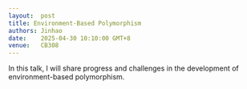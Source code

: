 ```yaml
--- 
layout:  post
title: Environment-Based Polymorphism
authors: Jinhao
date:    2025-04-30 10:10:00 GMT+8
venue:   CB308
--- 
```



In this talk, I will share progress and challenges in the development of environment-based polymorphism.


